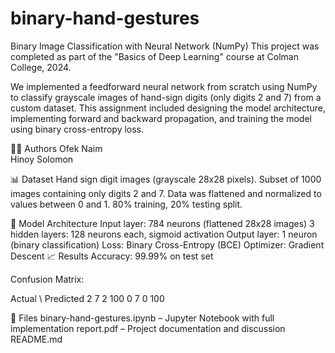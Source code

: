 # binary-hand-gestures


Binary Image Classification with Neural Network (NumPy)
This project was completed as part of the "Basics of Deep Learning" course at Colman College, 2024.

We implemented a feedforward neural network from scratch using NumPy to classify grayscale images of hand-sign digits (only digits 2 and 7) from a custom dataset. This assignment included designing the model architecture, implementing forward and backward propagation, and training the model using binary cross-entropy loss.

👨‍💻 Authors
Ofek Naim  
Hinoy Solomon

📊 Dataset
Hand sign digit images (grayscale 28x28 pixels).
Subset of 1000 images containing only digits 2 and 7.
Data was flattened and normalized to values between 0 and 1.
80% training, 20% testing split.

🧠 Model Architecture
Input layer: 784 neurons (flattened 28x28 images)
3 hidden layers: 128 neurons each, sigmoid activation
Output layer: 1 neuron (binary classification)
Loss: Binary Cross-Entropy (BCE)
Optimizer: Gradient Descent
📈 Results
Accuracy: 99.99% on test set

Confusion Matrix:

Actual \ Predicted	2	7
2	100	0
7	0	100

📁 Files
binary-hand-gestures.ipynb – Jupyter Notebook with full implementation
report.pdf – Project documentation and discussion
README.md
